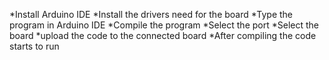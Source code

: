 *Install Arduino IDE
*Install the drivers need for the board
*Type the program in Arduino IDE
*Compile the program
*Select the port
*Select the board
*upload the code to the connected board
*After compiling the code starts to run
